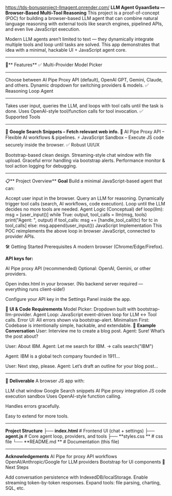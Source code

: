 https://tds-bonusproject-llmagent.onrender.com/
**LLM Agent GyaanSetu — Browser-Based Multi-Tool Reasoning**
This project is a proof-of-concept (POC) for building a browser-based LLM agent that can combine natural language reasoning with external tools like search engines, pipelined APIs, and even live JavaScript execution.

Modern LLM agents aren’t limited to text — they dynamically integrate multiple tools and loop until tasks are solved. This app demonstrates that idea with a minimal, hackable UI + JavaScript agent core.
____________________________________________________________
🚀** Features**
✅ Multi-Provider Model Picker
____________________________________________________________
Choose between AI Pipe Proxy API (default), OpenAI GPT, Gemini, Claude, and others.
Dynamic dropdown for switching providers & models.
✅ Reasoning Loop Agent
____________________________________________________________
Takes user input, queries the LLM, and loops with tool calls until the task is done.
Uses OpenAI-style tool/function calls for tool invocation.
✅ Supported Tools
___________________________________________________________
🔎 **Google Search Snippets – Fetch relevant web info.**
🔗 AI Pipe Proxy API – Flexible AI workflows & pipelines.
⚡ JavaScript Sandbox – Execute JS code securely inside the browser.
✅ Robust UI/UX

Bootstrap-based clean design.
Streaming-style chat window with file upload.
Graceful error handling via bootstrap alerts.
Performance monitor & tool action logging for debugging.
________________________________________________________
📋** Project Overview**
**Goal**
Build a minimal JavaScript-based agent that can:

Accept user input in the browser.
Query an LLM for reasoning.
Dynamically trigger tool calls (search, AI workflows, code execution).
Loop until the LLM decides no more tools are needed.
Agent Logic (Conceptual)
def loop(llm):
    msg = [user_input()]
    while True:
        output, tool_calls = llm(msg, tools)
        print("Agent: ", output)
        if tool_calls:
            msg += [handle_tool_call(tc) for tc in tool_calls]
        else:
            msg.append(user_input())
JavaScript Implementation
This POC reimplements the above loop in browser JavaScript, connected to provider APIs.

🛠️ Getting Started
Prerequisites
A modern browser (Chrome/Edge/Firefox).

**API keys for:**

AI Pipe proxy API (recommended)
Optional: OpenAI, Gemini, or other providers.

Open index.html in your browser. (No backend server required — everything runs client-side!)

Configure your API key in the Settings Panel inside the app.

🎨 **UI & Code Requirements**
Model Picker: Dropdown built with bootstrap-llm-provider.
Agent Loop: JavaScript event-driven loop for LLM ↔ Tool calls.
Error UI: All errors shown via bootstrap-alert.
Minimalism First: Codebase is intentionally simple, hackable, and extendable.
📖 **Example Conversation**
User: Interview me to create a blog post. Agent: Sure! What’s the post about?

User: About IBM. Agent: Let me search for IBM. → calls search("IBM")

Agent: IBM is a global tech company founded in 1911...

User: Next step, please. Agent: Let’s draft an outline for your blog post...
_____________________________________________________________
🧪 **Deliverable**
A browser JS app with:

LLM chat window
Google Search snippets
AI Pipe proxy integration
JS code execution sandbox
Uses OpenAI-style function calling.

Handles errors gracefully.

Easy to extend for more tools.
__________________________________________________________
**Project Structure**
├── **index.html**   # Frontend UI (chat + settings)
├── **agent.js**     # Core agent loop, providers, and tools
├── **styles.css **    # css file
└── **README.md **   # Documentation (this file)
__________________________________________________________
**Acknowledgements**
AI Pipe for proxy API workflows
OpenAI/Anthropic/Google for LLM providers
Bootstrap for UI components
🔮 Next Steps

Add conversation persistence with IndexedDB/localStorage.
Enable streaming token-by-token responses.
Expand tools: file parsing, charting, SQL, etc.
